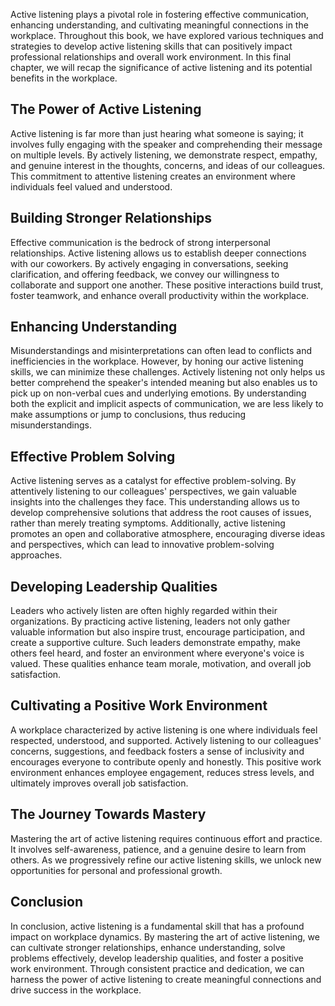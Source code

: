 
Active listening plays a pivotal role in fostering effective communication, enhancing understanding, and cultivating meaningful connections in the workplace. Throughout this book, we have explored various techniques and strategies to develop active listening skills that can positively impact professional relationships and overall work environment. In this final chapter, we will recap the significance of active listening and its potential benefits in the workplace.

The Power of Active Listening
-----------------------------

Active listening is far more than just hearing what someone is saying; it involves fully engaging with the speaker and comprehending their message on multiple levels. By actively listening, we demonstrate respect, empathy, and genuine interest in the thoughts, concerns, and ideas of our colleagues. This commitment to attentive listening creates an environment where individuals feel valued and understood.

Building Stronger Relationships
-------------------------------

Effective communication is the bedrock of strong interpersonal relationships. Active listening allows us to establish deeper connections with our coworkers. By actively engaging in conversations, seeking clarification, and offering feedback, we convey our willingness to collaborate and support one another. These positive interactions build trust, foster teamwork, and enhance overall productivity within the workplace.

Enhancing Understanding
-----------------------

Misunderstandings and misinterpretations can often lead to conflicts and inefficiencies in the workplace. However, by honing our active listening skills, we can minimize these challenges. Actively listening not only helps us better comprehend the speaker's intended meaning but also enables us to pick up on non-verbal cues and underlying emotions. By understanding both the explicit and implicit aspects of communication, we are less likely to make assumptions or jump to conclusions, thus reducing misunderstandings.

Effective Problem Solving
-------------------------

Active listening serves as a catalyst for effective problem-solving. By attentively listening to our colleagues' perspectives, we gain valuable insights into the challenges they face. This understanding allows us to develop comprehensive solutions that address the root causes of issues, rather than merely treating symptoms. Additionally, active listening promotes an open and collaborative atmosphere, encouraging diverse ideas and perspectives, which can lead to innovative problem-solving approaches.

Developing Leadership Qualities
-------------------------------

Leaders who actively listen are often highly regarded within their organizations. By practicing active listening, leaders not only gather valuable information but also inspire trust, encourage participation, and create a supportive culture. Such leaders demonstrate empathy, make others feel heard, and foster an environment where everyone's voice is valued. These qualities enhance team morale, motivation, and overall job satisfaction.

Cultivating a Positive Work Environment
---------------------------------------

A workplace characterized by active listening is one where individuals feel respected, understood, and supported. Actively listening to our colleagues' concerns, suggestions, and feedback fosters a sense of inclusivity and encourages everyone to contribute openly and honestly. This positive work environment enhances employee engagement, reduces stress levels, and ultimately improves overall job satisfaction.

The Journey Towards Mastery
---------------------------

Mastering the art of active listening requires continuous effort and practice. It involves self-awareness, patience, and a genuine desire to learn from others. As we progressively refine our active listening skills, we unlock new opportunities for personal and professional growth.

Conclusion
----------

In conclusion, active listening is a fundamental skill that has a profound impact on workplace dynamics. By mastering the art of active listening, we can cultivate stronger relationships, enhance understanding, solve problems effectively, develop leadership qualities, and foster a positive work environment. Through consistent practice and dedication, we can harness the power of active listening to create meaningful connections and drive success in the workplace.
